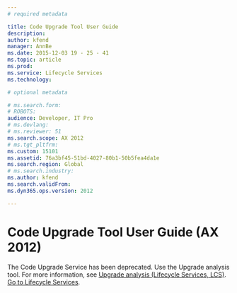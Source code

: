 ```yaml
---
# required metadata

title: Code Upgrade Tool User Guide
description: 
author: kfend
manager: AnnBe
ms.date: 2015-12-03 19 - 25 - 41
ms.topic: article
ms.prod: 
ms.service: Lifecycle Services
ms.technology: 

# optional metadata

# ms.search.form: 
# ROBOTS: 
audience: Developer, IT Pro
# ms.devlang: 
# ms.reviewer: 51
ms.search.scope: AX 2012
# ms.tgt_pltfrm: 
ms.custom: 15101
ms.assetid: 76a3bf45-51bd-4027-80b1-50b5fea4da1e
ms.search.region: Global
# ms.search.industry: 
ms.author: kfend
ms.search.validFrom: 
ms.dyn365.ops.version: 2012

---
```


# Code Upgrade Tool User Guide (AX 2012)



The Code Upgrade Service has been deprecated. Use the Upgrade analysis tool. For more information, see [Upgrade analysis (Lifecycle Services, LCS)](upgrade-analysis-lcs.md).
[Go to Lifecycle Services](https://lcs.dynamics.com).



